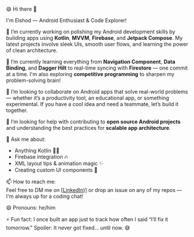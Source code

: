 😄 Hi there 👋

I'm Elshod — Android Enthusiast & Code Explorer!

🔭 I’m currently working on polishing my Android development skills by building apps using **Kotlin**, **MVVM**, **Firebase**, and **Jetpack Compose**. My latest projects involve sleek UIs, smooth user flows, and learning the power of clean architecture.

🌱 I’m currently learning everything from **Navigation Component**, **Data Binding**, and **Dagger Hilt** to real-time syncing with **Firestore** — one commit at a time. I'm also exploring **competitive programming** to sharpen my problem-solving brain!

👯 I’m looking to collaborate on Android apps that solve real-world problems — whether it’s a productivity tool, an educational app, or something experimental. If you have a cool idea and need a teammate, let’s build it together.

🤔 I’m looking for help with contributing to **open source Android projects** and understanding the best practices for **scalable app architecture**.

💬 Ask me about:
- Anything Kotlin 🧑‍💻
- Firebase integration 🔥
- XML layout tips & animation magic ✨
- Creating custom UI components 🧩

📫 How to reach me:  
Feel free to DM me on [[LinkedIn](https://www.linkedin.com/in/elshod-rakhmonov-8ab4561b5/))] or drop an issue on any of my repos — I'm always up for a coding chat!

😄 Pronouns: he/him

⚡ Fun fact: I once built an app just to track how often I said “I’ll fix it tomorrow.” Spoiler: It never got fixed... until now. 😅
